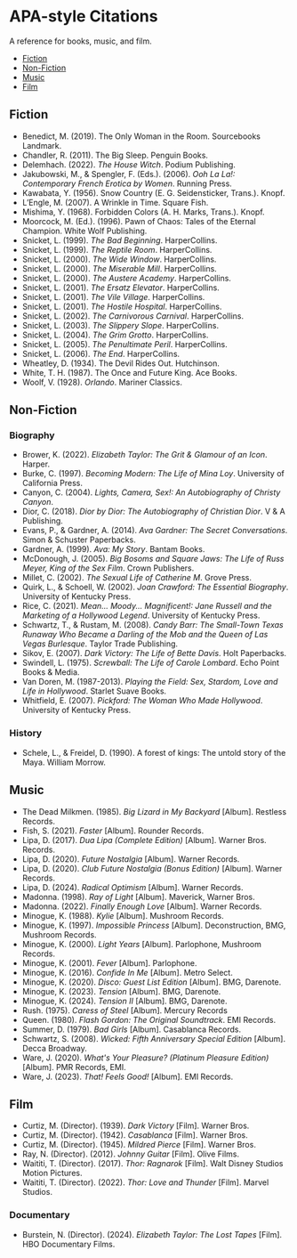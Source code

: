 # APA-style Citations
A reference for books, music, and film.

- [Fiction](#Fiction)
- [Non-Fiction](#Non-Fiction)
- [Music](#Music)
- [Film](#Film)

## Fiction
- Benedict, M. (2019). The Only Woman in the Room. Sourcebooks Landmark.
- Chandler, R. (2011). The Big Sleep. Penguin Books.
- Delemhach. (2022). *The House Witch*. Podium Publishing.
- Jakubowski, M., & Spengler, F. (Eds.). (2006). *Ooh La La!: Contemporary French Erotica by Women*. Running Press.
- Kawabata, Y. (1956). Snow Country (E. G. Seidensticker, Trans.). Knopf.
- L’Engle, M. (2007). A Wrinkle in Time. Square Fish.
- Mishima, Y. (1968). Forbidden Colors (A. H. Marks, Trans.). Knopf.
- Moorcock, M. (Ed.). (1996). Pawn of Chaos: Tales of the Eternal Champion. White Wolf Publishing.
- Snicket, L. (1999). *The Bad Beginning*. HarperCollins.
- Snicket, L. (1999). *The Reptile Room*. HarperCollins.
- Snicket, L. (2000). *The Wide Window*. HarperCollins.
- Snicket, L. (2000). *The Miserable Mill*. HarperCollins.
- Snicket, L. (2000). *The Austere Academy*. HarperCollins.
- Snicket, L. (2001). *The Ersatz Elevator*. HarperCollins.
- Snicket, L. (2001). *The Vile Village*. HarperCollins.
- Snicket, L. (2001). *The Hostile Hospital*. HarperCollins.
- Snicket, L. (2002). *The Carnivorous Carnival*. HarperCollins.
- Snicket, L. (2003). *The Slippery Slope*. HarperCollins.
- Snicket, L. (2004). *The Grim Grotto*. HarperCollins.
- Snicket, L. (2005). *The Penultimate Peril*. HarperCollins.
- Snicket, L. (2006). *The End*. HarperCollins.
- Wheatley, D. (1934). The Devil Rides Out. Hutchinson.
- White, T. H. (1987). The Once and Future King. Ace Books.
- Woolf, V. (1928). *Orlando*. Mariner Classics.

## Non-Fiction
### Biography
- Brower, K. (2022). *Elizabeth Taylor: The Grit & Glamour of an Icon*. Harper.
- Burke, C. (1997). *Becoming Modern: The Life of Mina Loy*. University of California Press.
- Canyon, C. (2004). *Lights, Camera, Sex!: An Autobiography of Christy Canyon*.
- Dior, C. (2018). *Dior by Dior: The Autobiography of Christian Dior*. V & A Publishing.
- Evans, P., & Gardner, A. (2014). *Ava Gardner: The Secret Conversations*. Simon & Schuster Paperbacks.
- Gardner, A. (1999). *Ava: My Story*. Bantam Books.
- McDonough, J. (2005). *Big Bosoms and Square Jaws: The Life of Russ Meyer, King of the Sex Film*. Crown Publishers.
- Millet, C. (2002). *The Sexual Life of Catherine M*. Grove Press.
- Quirk, L., & Schoell, W. (2002). *Joan Crawford: The Essential Biography*. University of Kentucky Press.
- Rice, C. (2021). *Mean... Moody... Magnificent!: Jane Russell and the Marketing of a Hollywood Legend*. University of Kentucky Press.
- Schwartz, T., & Rustam, M. (2008). *Candy Barr: The Small-Town Texas Runaway Who Became a Darling of the Mob and the Queen of Las Vegas Burlesque*. Taylor Trade Publishing.
- Sikov, E. (2007). *Dark Victory: The Life of Bette Davis*. Holt Paperbacks.
- Swindell, L. (1975). *Screwball: The Life of Carole Lombard*. Echo Point Books & Media.
- Van Doren, M. (1987-2013). *Playing the Field: Sex, Stardom, Love and Life in Hollywood*. Starlet Suave Books.
- Whitfield, E. (2007). *Pickford: The Woman Who Made Hollywood*. University of Kentucky Press.
### History
- Schele, L., & Freidel, D. (1990). A forest of kings: The untold story of the Maya. William Morrow.

## Music
- The Dead Milkmen. (1985). *Big Lizard in My Backyard* [Album]. Restless Records.
- Fish, S. (2021). *Faster* [Album]. Rounder Records.
- Lipa, D. (2017). *Dua Lipa (Complete Edition)* [Album]. Warner Bros. Records.
- Lipa, D. (2020). *Future Nostalgia* [Album]. Warner Records.
- Lipa, D. (2020). *Club Future Nostalgia (Bonus Edition)* [Album]. Warner Records.
- Lipa, D. (2024). *Radical Optimism* [Album]. Warner Records.
- Madonna. (1998). *Ray of Light* [Album]. Maverick, Warner Bros.
- Madonna. (2022). *Finally Enough Love* [Album]. Warner Records.
- Minogue, K. (1988). *Kylie* [Album]. Mushroom Records.
- Minogue, K. (1997). *Impossible Princess* [Album]. Deconstruction, BMG, Mushroom Records.
- Minogue, K. (2000). *Light Years* [Album]. Parlophone, Mushroom Records.
- Minogue, K. (2001). *Fever* [Album]. Parlophone.
- Minogue, K. (2016). *Confide In Me* [Album]. Metro Select.
- Minogue, K. (2020). *Disco: Guest List Edition* [Album]. BMG, Darenote.
- Minogue, K. (2023). *Tension* [Album]. BMG, Darenote.
- Minogue, K. (2024). *Tension II* [Album]. BMG, Darenote.
- Rush. (1975). *Caress of Steel* [Album]. Mercury Records
- Queen. (1980). *Flash Gordon: The Original Soundtrack*. EMI Records.
- Summer, D. (1979). *Bad Girls* [Album]. Casablanca Records.
- Schwartz, S. (2008). *Wicked: Fifth Anniversary Special Edition* [Album]. Decca Broadway.
- Ware, J. (2020). *What's Your Pleasure? (Platinum Pleasure Edition)* [Album]. PMR Records, EMI.
- Ware, J. (2023). *That! Feels Good!* [Album]. EMI Records.

## Film

- Curtiz, M. (Director). (1939). *Dark Victory* [Film]. Warner Bros.
- Curtiz, M. (Director). (1942). *Casablanca* [Film]. Warner Bros.
- Curtiz, M. (Director). (1945). *Mildred Pierce* [Film]. Warner Bros.
- Ray, N. (Director). (2012). _Johnny Guitar_ [Film]. Olive Films.
- Waititi, T. (Director). (2017). *Thor: Ragnarok* [Film]. Walt Disney Studios Motion Pictures.
- Waititi, T. (Director). (2022). *Thor: Love and Thunder* [Film]. Marvel Studios.

### Documentary

- Burstein, N. (Director). (2024). *Elizabeth Taylor: The Lost Tapes* [Film]. HBO Documentary Films.
